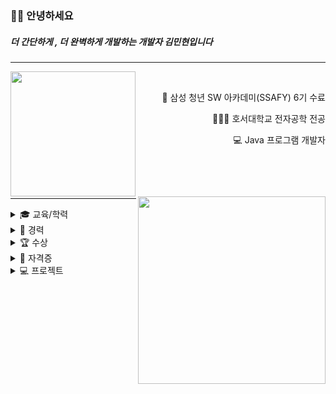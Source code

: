 <!-- <p align="right">
    <img src="https://hits.seeyoufarm.com/api/count/incr/badge.svg?url=https%3A%2F%2Fgithub.com%2FethanKim93&count_bg=%236BA4F8&title_bg=%230E1116&icon=github.svg&icon_color=%23FFFFFF&title=hits&edge_flat=false"
         style="height: auto; margin-left: 20px; margin-right: 20px; padding: 10px;"/>
</p>
 -->
 ### 👋🏻 안녕하세요
 ##### 더 간단하게 , 더 완벽하게 개발하는 개발자 김민현입니다
 <hr>

<img src="https://user-images.githubusercontent.com/87460980/198689543-01a71178-6736-4766-9d30-d07c4d485778.png" align="left" height="200px">
<!-- <img src="https://user-images.githubusercontent.com/87460980/198689679-4cb38632-6ee2-4012-b037-36a098dc7390.png" align="center" height="200px"> -->

<!-- ![image](https://user-images.githubusercontent.com/87460980/198689679-4cb38632-6ee2-4012-b037-36a098dc7390.png) -->

<!--     ![image](https://user-images.githubusercontent.com/87460980/198689134-e191c7b2-14bf-4755-abad-564506b37ace.png) -->

<div align="right">
<br>

 📘   삼성 청년 SW 아카데미(SSAFY) 6기 수료
    
 👩🏻‍💼   호서대학교 전자공학 전공
    
 💻   Java 프로그램 개발자
  
 
<br>

</div>
<br>
<img src="https://user-images.githubusercontent.com/87460980/198688755-fa906505-d147-4581-8339-4a9e74f6d98f.png" align="right" width="300px">

<!-- ![image](https://user-images.githubusercontent.com/87460980/198688755-fa906505-d147-4581-8339-4a9e74f6d98f.png) -->

<div align="left">
<br>
<hr>
<details>
<summary>🎓 교육/학력</summary>
<div markdown="1">
    
- 호서대학교 전자공학 학사 (2012.03 ~ 2019.02)
    
- 삼성청년SW아카데미 6기 교육 (2021.07 ~ 2022.06)
    
</div>
</details>
    

<details>
<summary>💼 경력</summary>
<div markdown="1">
    
- 로봇엔드디자인 펌웨어 엔지니어(2018.12 ~ 2020.01)
    
- 미래로 시스템 Java 백엔드 개발자(2022.07~)

</div>
</details>
<details>
<summary>🏆 수상</summary>
<div markdown="1">

- 교내 창의융합 아이디어 경진대회 우수상
    
- 교내 캡스톤디자인 경진대회 최우수상

- 2018 공학 페시티벌 사회기여상

- SSAFY 자율 프로젝트 우수상(전국 96개 팀 中 2등)

</div>
</details>

<details>
<summary>📝 자격증</summary>
<div markdown="1">
    
- 정보처리기사
    
- SQLD
    
</div>
</details>
    
<details>
<summary>💻 프로젝트</summary>
<div markdown="1">
    
- 삼성 반도체 Java SW 개발(2022.07~)
    
- Dokkabi (쉽고 빠른 배포 솔루션)
    
- 세상에 나쁜 기부는 없다(블록체인 기반 기부 플랫폼)
    
- Azit (공유 영상 다이어리)
    
</div>
</details>

<!-- <img 
src="https://github-readme-stats.vercel.app/api?username=ethanKim93&hide=stars,contribs&count_private=true&show_icons=true"
style="height: auto; margin-left: 20px; margin-right: 20px; padding: 10px;"/>
</div> -->


<!-- 
<div id="main" align="left">
    <img 
        src="https://github-readme-stats.vercel.app/api?username=ethanKim93&hide=stars,contribs&count_private=true&show_icons=true"
        style="height: auto; margin-left: 20px; margin-right: 20px; padding: 10px;"/>
</div>
    -->



    
<!-- [![Solved.ac Profile](http://mazassumnida.wtf/api/v2/generate_badge?boj=wsmh17)](https://solved.ac/wsmh17/) -->
<!-- 
## 👩🏻‍💻 Tech Stack 

<p align="center">
    <img src="https://img.shields.io/badge/Java-007396?style=flat-square&logo=java&logoColor=white"/>
      <img src="https://img.shields.io/badge/Python-3766AB?style=flat-square&logo=Python&logoColor=white"/>
    <img src="https://img.shields.io/badge/Javascript-ffb13b?style=flat-square&logo=javascript&logoColor=white"/>
    <img src="https://img.shields.io/badge/C-A8B9CC?style=flat-square&logo=C&logoColor=white"/>
    <img src="https://img.shields.io/badge/HTML-E34F26?style=flat-square&logo=html5&logoColor=white"/>
    <img src="https://img.shields.io/badge/CSS-1572B6?style=flat-square&logo=css3&logoColor=white"/>
</p>


<p align="center">
    <img src="https://img.shields.io/badge/Spring-6DB33F?style=flat-square&logo=Spring&logoColor=white"/>
      <img src="https://img.shields.io/badge/SpringBoot-6DB33F?style=flat-square&logo=SpringBoot&logoColor=white"/>
    <img src="https://img.shields.io/badge/Django-092E20?style=flat-square&logo=Django&logoColor=white"/>
    <img src="https://img.shields.io/badge/vue.js-61DAFB?style=flat-square&logo=Vue.js&logoColor=white"/>
</p>



<p align="center">
    <img src="https://img.shields.io/badge/OracleDB-F80000?style=flat-square&logo=oracle&logoColor=white"/>
    <img src="https://img.shields.io/badge/Mysql-E6B91E?style=flat-square&logo=MySql&logoColor=white"/>
    <img src="https://img.shields.io/badge/Docker-333664?style=flat-square&logo=Docker&logoColor=white"/>
</p>
-->
<!-- ## 🌱 Tool 
<p align="center">    
    <img src="https://img.shields.io/badge/Dbeaver-333664?style=flat-square&logo=dbeaver&logoColor=white"/>
</p>
 -->

<!--
**leejieuns2/leejieuns2** is a ✨ _special_ ✨ repository because its `README.md` (this file) appears on your GitHub profile.

Here are some ideas to get you started:

- 🔭 I’m currently working on ...
- 🌱 I’m currently learning ...
- 👯 I’m looking to collaborate on ...
- 🤔 I’m looking for help with ...
- 💬 Ask me about ...
- 📫 How to reach me: ...
- 😄 Pronouns: ...
- ⚡ Fun fact: ...
-->
